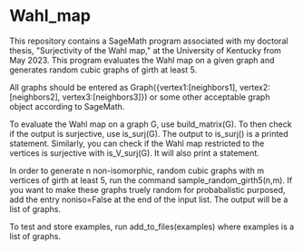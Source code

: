 # Wahl_map
This repository contains a SageMath program associated with my doctoral thesis, "Surjectivity of the Wahl map," at the University of Kentucky from May 2023. This program evaluates the Wahl map on a given graph and generates random cubic graphs of girth at least 5. 

All graphs should be entered as Graph({vertex1:[neighbors1], vertex2:[neighbors2], vertex3:[neighbors3]}) or some other acceptable graph object according to SageMath.

To evaluate the Wahl map on a graph G, use build_matrix(G). To then check if the output is surjective, use is_surj(G). The output to is_surj() is a printed statement. Similarly, you can check if the Wahl map restricted to the vertices is surjective with is_V_surj(G). It will also print a statement.

In order to generate n non-isomorphic, random cubic graphs with m vertices of girth at least 5, run the command sample_random_girth5(n,m). If you want to make these graphs truely random for probabalistic purposed, add the entry noniso=False at the end of the input list. The output will be a list of graphs.

To test and store examples, run add_to_files(examples) where examples is a list of graphs.
